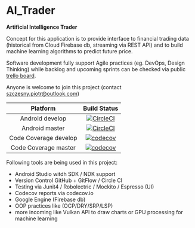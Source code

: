 # AI_Trader

**Artificial Intelligence Trader**

Concept for this application is to provide interface to financial trading data (historical from Cloud Firebase db, streaming via REST API) and to build machine learning algorithms to predict future price.

Software development fully support Agile practices (eg. DevOps, Design Thinking) while backlog and upcoming sprints can be checked via public [trello board](https://trello.com/b/cDSR6XFI/ai-trader-sprints).

Anyone is welcome to join this project (contact szczesny.piotr@outlook.com)


| Platform         | Build Status |
|:----------------:|:------------:|
| Android develop  | [![CircleCI](https://circleci.com/gh/Hortensie/AI_Trader/tree/develop.svg?style=shield)](https://circleci.com/gh/Hortensie/AI_Trader/tree/develop) |
| Android master   | [![CircleCI](https://circleci.com/gh/Hortensie/AI_Trader.svg?style=shield)](https://circleci.com/gh/Hortensie/AI_Trader/tree/master) |
| Code Coverage develop | [![codecov](https://codecov.io/gh/Hortensie/AI_Trader/branch/develop/graph/badge.svg)](https://codecov.io/gh/Hortensie/AI_Trader) |
| Code Coverage master  | [![codecov](https://codecov.io/gh/Hortensie/AI_Trader/branch/master/graph/badge.svg)](https://codecov.io/gh/Hortensie/AI_Trader) |


Following tools are being used in this project:

- Android Studio witdh SDK / NDK support
- Version Control GitHub + GitFlow / Circle CI
- Testing via Junit4 / Robolectric / Mockito / Espresso (UI)
- Codecov reports via codecov.io
- Google Engine (Firebase db)
- OOP practices like (OCP/DRY/SRP/LSP)
- more incoming like Vulkan API to draw charts or GPU processing for machine learning